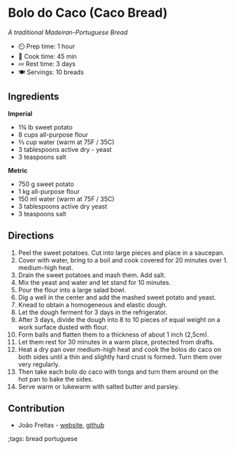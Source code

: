 # Bolo do Caco (Caco Bread)

_A traditional Madeiran-Portuguese Bread_

- ⏲️ Prep time: 1 hour
- 🍳 Cook time: 45 min
- 💤 Rest time: 3 days
- 🍽️ Servings: 10 breads

## Ingredients

__Imperial__

- 1¾ lb sweet potato
- 8 cups all-purpose flour
- ⅔ cup water (warm at 75F / 35C)
- 3 tablespoons active dry - yeast
- 3 teaspoons salt

__Metric__
- 750 g sweet potato
- 1 kg all-purpose flour
- 150 ml water (warm at 75F / 35C)
- 3 tablespoons active dry yeast
- 3 teaspoons salt

## Directions

1. Peel the sweet potatoes. Cut into large pieces and place in a saucepan.
2. Cover with water, bring to a boil and cook covered for 20 minutes over 1. medium-high heat.
3. Drain the sweet potatoes and mash them. Add salt.
4. Mix the yeast and water and let stand for 10 minutes.
5. Pour the flour into a large salad bowl.
6. Dig a well in the center and add the mashed sweet potato and yeast.
7. Knead to obtain a homogeneous and elastic dough.
8. Let the dough ferment for 3 days in the refrigerator.
9. After 3 days, divide the dough into 8 to 10 pieces of equal weight on a work surface dusted with flour.
10. Form balls and flatten them to a thickness of about 1 inch (2,5cm).
11. Let them rest for 30 minutes in a warm place, protected from drafts.
12. Heat a dry pan over medium-high heat and cook the bolos do caco on both sides until a thin and slightly hard crust is formed. Turn them over very regularly.
13. Then take each bolo do caco with tongs and turn them around on the hot pan to bake the sides.
14. Serve warm or lukewarm with salted butter and parsley.

## Contribution

- João Freitas - [website](https://joaoofreitas.tech), [github](https://github.com/joaoofreitas)

;tags: bread portuguese
